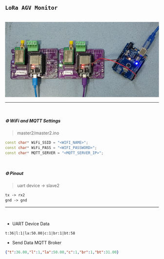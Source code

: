 ## `LoRa AGV Monitor`

<br>

<div align="center">
<img src="./images/image.jpg" alt="lora">
</div>

---

<br>

##### ⚙️ WiFi and MQTT Settings

> master2/master2.ino

```ino
const char* WiFi_SSID = "<WIFI_NAME>";
const char* WiFi_PASS = "<WIFI_PASSWORD>";
const char* MQTT_SERVER = "<MQTT_SERVER_IP>";
```

<br>

##### ⚙️ Pinout

> uart device -> slave2

```txt
tx -> rx2
gnd -> gnd
```

---

<br>

- UART Device Data

```txt
t:36|l:1|la:50.00|c:1|br:1|bt:58
```

- Send Data MQTT Broker

```json
{"t":36.00,"l":1,"la":50.00,"c":1,"br":1,"bt":31.00}
```
